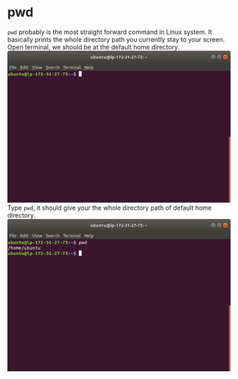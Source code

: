 # pwd  
`pwd` probably is the most straight forward command in Linux system. It basically prints the whole directory path you currently stay to your screen.  
Open terminal, we should be at the default home directory.  
![](image/pwd/pwd_1.png)  
Type `pwd`, it should give your the whole directory path of default home directory.  
![](image/pwd/pwd_2.png)

